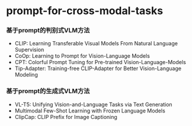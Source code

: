 # prompt-for-cross-modal-tasks


### 基于prompt的判别式VLM方法
- CLIP: Learning Transferable Visual Models From Natural Language Supervision    
- CoOp: Learning to Prompt for Vision-Language Models    
- CPT: Colorful Prompt Tuning for Pre-trained Vision-Language-Models    
- Tip-Adapter: Training-free CLIP-Adapter for Better Vision-Language Modeling    

### 基于prompt的生成式VLM方法
- VL-T5: Unifying Vision-and-Language Tasks via Text Generation    
- Multimodal Few-Shot Learning with Frozen Language Models    
- ClipCap: CLIP Prefix for Image Captioning
